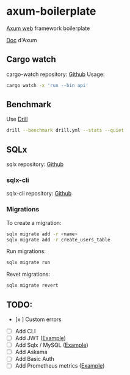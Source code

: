 # axum-boilerplate

[Axum web](https://github.com/tokio-rs/axum) framework boilerplate

[Doc](https://docs.rs/axum/latest/axum) d'Axum

## Cargo watch

cargo-watch repository: [Github](https://github.com/passcod/cargo-watch)
Usage:

```bash
cargo watch -x 'run --bin api'
```

## Benchmark

Use [Drill](https://github.com/fcsonline/drill)

```bash
drill --benchmark drill.yml --stats --quiet
```

## SQLx

sqlx repository: [Github](https://github.com/launchbadge/sqlx)

### sqlx-cli

sqlx-cli repository: [Github](https://github.com/launchbadge/sqlx/tree/master/sqlx-cli)

### Migrations

To create a migration:

```bash
sqlx migrate add -r <name>
sqlx migrate add -r create_users_table
```

Run migrations:

```bash
sqlx migrate run
```

Revet migrations:

```bash
sqlx migrate revert
```

## TODO:

- [x   ] Custom errors
- [ ] Add CLI
- [ ] Add JWT ([Example](https://github.com/tokio-rs/axum/blob/main/examples/jwt/src/main.rs))
- [ ] Add Sqlx / MySQL ([Example](https://github.com/tokio-rs/axum/blob/main/examples/sqlx-postgres/src/main.rs))
- [ ] Add Askama
- [ ] Add Basic Auth
- [ ] Add Prometheus metrics ([Example](https://github.com/tokio-rs/axum/blob/main/examples/prometheus-metrics/src/main.rs))
